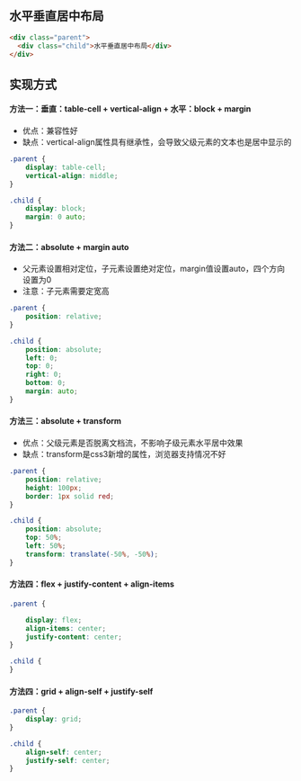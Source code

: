 ## 水平垂直居中布局
```html
<div class="parent">
  <div class="child">水平垂直居中布局</div>
</div>
```

## 实现方式

#### 方法一：垂直：table-cell + vertical-align + 水平：block + margin
- 优点：兼容性好
- 缺点：vertical-align属性具有继承性，会导致父级元素的文本也是居中显示的
```css
.parent {
    display: table-cell;
    vertical-align: middle;
}

.child {
    display: block;
    margin: 0 auto;
}
```

#### 方法二：absolute + margin auto
- 父元素设置相对定位，子元素设置绝对定位，margin值设置auto，四个方向设置为0
- 注意：子元素需要定宽高
```css
.parent {
    position: relative;
}

.child {
    position: absolute;
    left: 0;
    top: 0;
    right: 0;
    bottom: 0;
    margin: auto;
}
```

#### 方法三：absolute + transform
- 优点：父级元素是否脱离文档流，不影响子级元素水平居中效果
- 缺点：transform是css3新增的属性，浏览器支持情况不好

```css
.parent {
    position: relative;
    height: 100px;
    border: 1px solid red;
}

.child {
    position: absolute;
    top: 50%;
    left: 50%;
    transform: translate(-50%, -50%);
}
```

#### 方法四：flex +  justify-content + align-items
```css
.parent {

    display: flex;
    align-items: center;
    justify-content: center;
}

.child {
}
```

#### 方法四：grid + align-self + justify-self
```css
.parent {
    display: grid;
}

.child {
    align-self: center;
    justify-self: center;
}
```